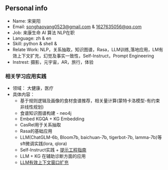 ## Personal info
- Name: 宋昊阳
- Email: songhaoyang0523@gmail.com & 1627635056@qq.com
- Job: 来康生命 AI 算法 NLP在职
- Language: zh & en
- Skill: python & shell &
- Relate Work: NLP，关系抽取，知识图谱，Rasa，LLM训练,落地应用，LM有效上下文扩充，幻觉及事实一致性，Self-Instruct，Prompt Engineering
- Instrest: 摄影，元宇宙，AR，旅行，体验

### 相关学习应用实践
- 领域： 大健康，医疗
- 具体内容：
  - 基于规则逻辑及画像的食材食谱推荐，相关量计算(蒙特卡洛模型-有约束非线性规划)
  - 食谱知识图谱构建 - neo4j
  - Embed KGQA + KG Embedding
  - CasRel用于关系抽取
  - Rasa的基础应用
  - LLM(ChatGLM-6b, Bloom7b, baichuan-7b, tigerbot-7b, lamma-7b)等sft微调实践(lora, qlora)
  - Self-Instruct实践 + [提示工程指南](https://www.promptingguide.ai/zh)
  - LLM + KG 在辅助诊断方面的应用
  - [LLM有效上下文窗口扩充](https://blog.gopenai.com/how-to-speed-up-llms-and-use-100k-context-window-all-tricks-in-one-place-ffd40577b4c)

